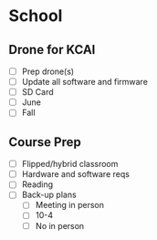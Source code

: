 # School
  
## Drone for KCAI
- [ ] Prep drone(s)
- [ ] Update all software and firmware
- [ ] SD Card
- [ ] June 
- [ ] Fall

## Course Prep
- [ ] Flipped/hybrid classroom
- [ ] Hardware and software reqs
- [ ] Reading
- [ ] Back-up plans
  - [ ] Meeting in person
  - [ ] 10-4
  - [ ] No in person
